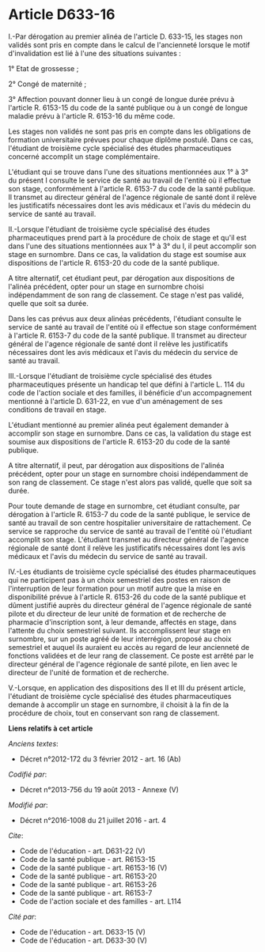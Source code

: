 # Article D633-16

I.-Par dérogation au premier alinéa de l'article D. 633-15, les stages non validés sont pris en compte dans le calcul de
l'ancienneté lorsque le motif d'invalidation est lié à l'une des situations suivantes : 

1° Etat de grossesse ; 

2° Congé de maternité ; 

3° Affection pouvant donner lieu à un congé de longue durée prévu à l'article R. 6153-15 du code de la santé publique ou à un
congé de longue maladie prévu à l'article R. 6153-16 du même code. 

Les stages non validés ne sont pas pris en compte dans les obligations de formation universitaire prévues pour chaque diplôme
postulé. Dans ce cas, l'étudiant de troisième cycle spécialisé des études pharmaceutiques concerné accomplit un stage
complémentaire. 

L'étudiant qui se trouve dans l'une des situations mentionnées aux 1° à 3° du présent I consulte le service de santé au
travail de l'entité où il effectue son stage, conformément à l'article R. 6153-7 du code de la santé publique. Il transmet au
directeur général de l'agence régionale de santé dont il relève les justificatifs nécessaires dont les avis médicaux et
l'avis du médecin du service de santé au travail. 

II.-Lorsque l'étudiant de troisième cycle spécialisé des études pharmaceutiques prend part à la procédure de choix de stage
et qu'il est dans l'une des situations mentionnées aux 1° à 3° du I, il peut accomplir son stage en surnombre. Dans ce cas,
la validation du stage est soumise aux dispositions de l'article R. 6153-20 du code de la santé publique. 

A titre alternatif, cet étudiant peut, par dérogation aux dispositions de l'alinéa précédent, opter pour un stage en
surnombre choisi indépendamment de son rang de classement. Ce stage n'est pas validé, quelle que soit sa durée. 

Dans les cas prévus aux deux alinéas précédents, l'étudiant consulte le service de santé au travail de l'entité où il
effectue son stage conformément à l'article R. 6153-7 du code de la santé publique. Il transmet au directeur général de
l'agence régionale de santé dont il relève les justificatifs nécessaires dont les avis médicaux et l'avis du médecin du
service de santé au travail. 

III.-Lorsque l'étudiant de troisième cycle spécialisé des études pharmaceutiques présente un handicap tel que défini à
l'article L. 114 du code de l'action sociale et des familles, il bénéficie d'un accompagnement mentionné à l'article D.
631-22, en vue d'un aménagement de ses conditions de travail en stage. 

L'étudiant mentionné au premier alinéa peut également demander à accomplir son stage en surnombre. Dans ce cas, la validation
du stage est soumise aux dispositions de l'article R. 6153-20 du code de la santé publique. 

A titre alternatif, il peut, par dérogation aux dispositions de l'alinéa précédent, opter pour un stage en surnombre choisi
indépendamment de son rang de classement. Ce stage n'est alors pas validé, quelle que soit sa durée. 

Pour toute demande de stage en surnombre, cet étudiant consulte, par dérogation à l'article R. 6153-7 du code de la santé
publique, le service de santé au travail de son centre hospitalier universitaire de rattachement. Ce service se rapproche du
service de santé au travail de l'entité où l'étudiant accomplit son stage. L'étudiant transmet au directeur général de
l'agence régionale de santé dont il relève les justificatifs nécessaires dont les avis médicaux et l'avis du médecin du
service de santé au travail. 

IV.-Les étudiants de troisième cycle spécialisé des études pharmaceutiques qui ne participent pas à un choix semestriel des
postes en raison de l'interruption de leur formation pour un motif autre que la mise en disponibilité prévue à l'article R.
6153-26 du code de la santé publique et dûment justifié auprès du directeur général de l'agence régionale de santé pilote et
du directeur de leur unité de formation et de recherche de pharmacie d'inscription sont, à leur demande, affectés en stage,
dans l'attente du choix semestriel suivant. Ils accomplissent leur stage en surnombre, sur un poste agréé de leur
interrégion, proposé au choix semestriel et auquel ils auraient eu accès au regard de leur ancienneté de fonctions validées
et de leur rang de classement. Ce poste est arrêté par le directeur général de l'agence régionale de santé pilote, en lien
avec le directeur de l'unité de formation et de recherche. 

V.-Lorsque, en application des dispositions des II et III du présent article, l'étudiant de troisième cycle spécialisé des
études pharmaceutiques demande à accomplir un stage en surnombre, il choisit à la fin de la procédure de choix, tout en
conservant son rang de classement.

**Liens relatifs à cet article**

_Anciens textes_:

  - Décret n°2012-172 du 3 février 2012 - art. 16 (Ab)

_Codifié par_:

  - Décret n°2013-756 du 19 août 2013 -  Annexe (V)

_Modifié par_:

  - Décret n°2016-1008 du 21 juillet 2016 - art. 4

_Cite_:

  - Code de l'éducation - art. D631-22 (V)
  - Code de la santé publique - art. R6153-15
  - Code de la santé publique - art. R6153-16 (V)
  - Code de la santé publique - art. R6153-20
  - Code de la santé publique - art. R6153-26
  - Code de la santé publique - art. R6153-7
  - Code de l'action sociale et des familles - art. L114

_Cité par_:

  - Code de l'éducation - art. D633-15 (V)
  - Code de l'éducation - art. D633-30 (V)
